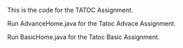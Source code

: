 This is the code for the TATOC Assignment.

Run AdvanceHome.java for the Tatoc Advace Assignment.

Run BasicHome.java for the Tatoc Basic Assignment.
